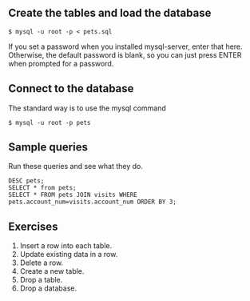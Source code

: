 ## Create the tables and load the database
```
$ mysql -u root -p < pets.sql
```
If you set a password when you installed mysql-server, enter that here. Otherwise, the default password is blank, so you can just press ENTER when prompted for a password.

## Connect to the database
The standard way is to use the mysql command
```
$ mysql -u root -p pets
```

## Sample queries
Run these queries and see what they do.

```
DESC pets;
SELECT * from pets;
SELECT * FROM pets JOIN visits WHERE pets.account_num=visits.account_num ORDER BY 3;
```

## Exercises
1. Insert a row into each table.
2. Update existing data in a row.
3. Delete a row.
4. Create a new table.
5. Drop a table.
6. Drop a database.
